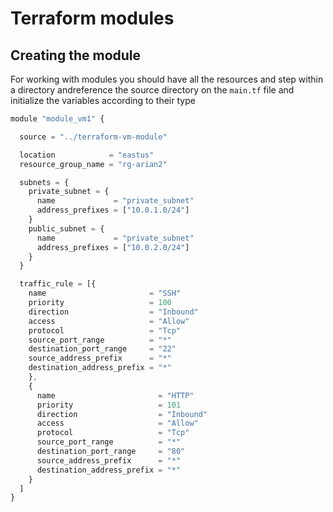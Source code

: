 # Terraform modules

## Creating the module

For working with modules you should have all the resources and step within a directory andreference the source directory on the `main.tf` file and initialize the variables according to their type

```javascript
module "module_vm1" {

  source = "../terraform-vm-module"

  location            = "eastus"
  resource_group_name = "rg-arian2"

  subnets = {
    private_subnet = {
      name             = "private_subnet"
      address_prefixes = ["10.0.1.0/24"]
    }
    public_subnet = {
      name             = "private_subnet"
      address_prefixes = ["10.0.2.0/24"]
    }
  }

  traffic_rule = [{
    name                       = "SSH"
    priority                   = 100
    direction                  = "Inbound"
    access                     = "Allow"
    protocol                   = "Tcp"
    source_port_range          = "*"
    destination_port_range     = "22"
    source_address_prefix      = "*"
    destination_address_prefix = "*"
    },
    {
      name                       = "HTTP"
      priority                   = 101
      direction                  = "Inbound"
      access                     = "Allow"
      protocol                   = "Tcp"
      source_port_range          = "*"
      destination_port_range     = "80"
      source_address_prefix      = "*"
      destination_address_prefix = "*"
    }
  ]
}
```
